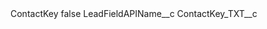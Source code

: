 <?xml version="1.0" encoding="UTF-8"?>
<CustomMetadata xmlns="http://soap.sforce.com/2006/04/metadata" xmlns:xsi="http://www.w3.org/2001/XMLSchema-instance" xmlns:xsd="http://www.w3.org/2001/XMLSchema">
    <label>ContactKey</label>
    <protected>false</protected>
    <values>
        <field>LeadFieldAPIName__c</field>
        <value xsi:type="xsd:string">ContactKey_TXT__c</value>
    </values>
</CustomMetadata>
